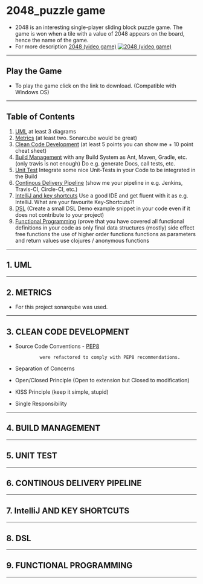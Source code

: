 # 2048_puzzle game 
- 2048 is an interesting single-player sliding block puzzle game. The game is won when a tile with a value of 2048 appears on the board, hence the name of the game.
- For more description
<a href="https://en.wikipedia.org/wiki/2048_(video_game)">2048 (video game)</a>
[![2048 (video game)](http://blog.datumbox.com/wp-content/uploads/2014/04/game-2048-java.png)](https://en.wikipedia.org/wiki/2048_(video_game))

---
## Play the Game
- To play the game click on the link to download. (Compatible with Windows OS)
---
## Table of Contents
1. [UML](#uml) at least 3 diagrams
2. [Metrics](#metrics) (at least two. Sonarcube would be great)
3. [Clean Code Development](#clean-code-development) (at least 5 points you can show me + 10 point cheat sheet)
4. [Build Management](#build-management) with any Build System as Ant, Maven, Gradle, etc. (only travis is not enough) Do e.g. generate Docs, call tests, etc.
5. [Unit Test](#unit-test) Integrate some nice Unit-Tests in your Code to be integrated in the Build
6. [Continous Delivery Pipeline](#continous-delivery-pipeline)  (show me your pipeline in e.g. Jenkins, Travis-CI, Circle-CI, etc.)
7. [IntelliJ and key shortcuts](#intellij-and-key-shortcuts) Use a good IDE and get fluent with it as e.g. IntelliJ. What are your favourite Key-Shortcuts?!
8. [DSL](#dsl) (Create a small DSL Demo example snippet in your code even if it does not contribute to your project)
9. [Functional Programming](#functional-programming) (prove that you have covered all functional definitions in your code as
only final data structures
(mostly) side effect free functions
the use of higher order functions
functions as parameters and return values
use clojures / anonymous functions
---
<a name="uml"></a>
## 1. UML

---
<a name="metrics"></a>
## 2. METRICS
- For this project sonarqube was used.
---
<a name="clean-code-development"></a>
## 3. CLEAN CODE DEVELOPMENT
- Source Code Conventions - <a href="https://www.python.org/dev/peps/pep-0008">PEP8</a>

               were refactored to comply with PEP8 recommendations.
               
- Separation of Concerns 
- Open/Closed Principle (Open to extension but Closed to modification)
- KISS Principle (keep it simple, stupid)
- Single Responsibility
---
<a name="build-management"></a>
## 4. BUILD MANAGEMENT


---
<a name="unit-test"></a>
## 5. UNIT TEST

---
<a name="continous-delivery-pipeline"></a>
## 6. CONTINOUS DELIVERY PIPELINE

---
<a name="intellij-and-key-shortcuts"></a>
## 7. IntelliJ AND KEY SHORTCUTS

---
<a name="dsl"></a>
## 8. DSL

---
<a name="functional-programming"></a>
## 9. FUNCTIONAL PROGRAMMING

---
